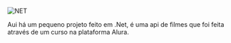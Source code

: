 
![NET](https://github.com/glsanto-s/DotNet_API_Filmes/assets/106326413/739bd22b-466f-41a2-b5f8-3aa3e1e0fda7)

Aui há um pequeno projeto feito em .Net, é uma api de filmes que foi feita através de um curso na plataforma Alura.
